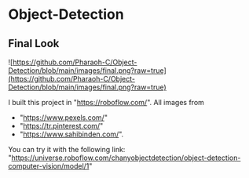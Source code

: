 # Object-Detection
## Final Look
![https://github.com/Pharaoh-C/Object-Detection/blob/main/images/final.png?raw=true](https://github.com/Pharaoh-C/Object-Detection/blob/main/images/final.png?raw=true)




I built this project in "https://roboflow.com/". All images from 
* "https://www.pexels.com/"
* "https://tr.pinterest.com/"
* "https://www.sahibinden.com/".


You can try it with the following link:
"https://universe.roboflow.com/chanyobjectdetection/object-detection-computer-vision/model/1"
